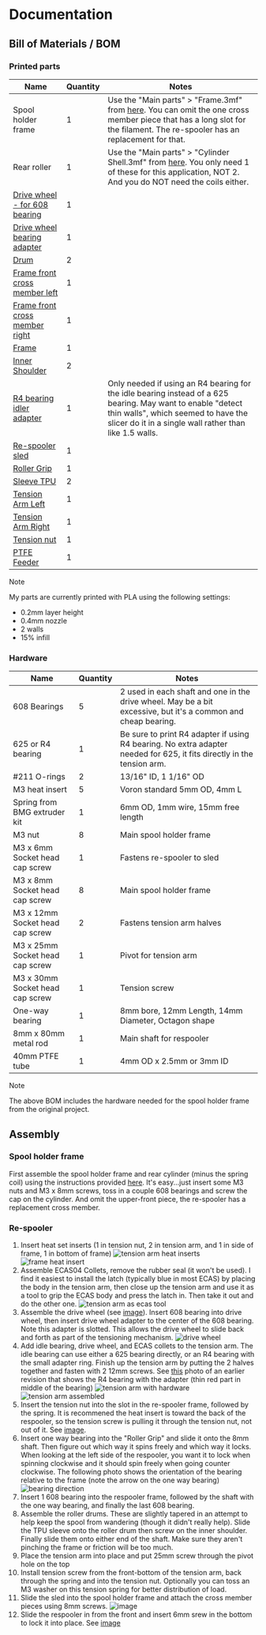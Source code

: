 # Documentation

## Bill of Materials / BOM

### Printed parts

| Name | Quantity | Notes |
| --- | --- | --- |
| Spool holder frame | 1 | Use the "Main parts" > "Frame.3mf" from [here](https://www.printables.com/model/292276-auto-rewind-spool-holder-for-reprack/files). You can omit the one cross member piece that has a long slot for the filament. The re-spooler has an replacement for that. |
| Rear roller | 1 | Use  the "Main parts" > "Cylinder Shell.3mf" from [here](https://www.printables.com/model/292276-auto-rewind-spool-holder-for-reprack/files). You only need 1 of these for this application, NOT 2. And you do NOT need the coils either. |
| [Drive wheel - for 608 bearing](./STL/Drive%20wheel%20-%20for%20608%20bearing.stl) | 1 | |
| [Drive wheel bearing adapter](./STL/Drive%20wheel%20bearing%20adapter.stl) | 1 | |
| [Drum](./STL/Drum%20x2.stl) | 2 | |
| [Frame front cross member left](./STL/Frame%20front%20cross%20member%20left.stl) | 1 | |
| [Frame front cross member right](./STL/Frame%20front%20cross%20member%20right.stl) | 1 | |
| [Frame](./STL/Frame.stl) | 1 | |
| [Inner Shoulder](./STL/Inner%20Shoulder%20x2.stl) | 2 | |
| [R4 bearing idler adapter](./STL/R4%20bearing%20idler%20adapter.stl) | 1 | Only needed if using an R4 bearing for the idle bearing instead of a 625 bearing. May want to enable "detect thin walls", which seemed to have the slicer do it in a single wall rather than like 1.5 walls. |
| [Re-spooler sled](./STL/Re-spooler%20sled.stl) | 1 | |
| [Roller Grip](./STL/Roller%20Grip.stl) | 1 | |
| [Sleeve TPU](./STL/Sleeve%20TPU%20x2.stl) | 2 | |
| [Tension Arm Left](./STL/Tension%20Arm%20Left.stl) | 1 | |
| [Tension Arm Right](./STL/Tension%20Arm%20Right.stl) | 1 | |
| [Tension nut](./STL/Tension%20nut.stl) | 1 | |
| [PTFE Feeder](./STL/PTFE%20Feeder.stl) | 1 | |

> [!NOTE]
> My parts are currently printed with PLA using the following settings:
> * 0.2mm layer height
> * 0.4mm nozzle
> * 2 walls
> * 15% infill

### Hardware

| Name | Quantity | Notes |
| --- | --- | --- |
| 608 Bearings | 5 | 2 used in each shaft and one in the drive wheel. May be a bit excessive, but it's a common and cheap bearing. |
| 625 or R4 bearing | 1 | Be sure to print R4 adapter if using R4 bearing. No extra adapter needed for 625, it fits directly in the tension arm. |
| #211 O-rings | 2 | 13/16" ID, 1 1/16" OD |
| M3 heat insert | 5 | Voron standard 5mm OD, 4mm L |
| Spring from BMG extruder kit | 1 | 6mm OD, 1mm wire, 15mm free length |
| M3 nut | 8 | Main spool holder frame |
| M3 x 6mm Socket head cap screw | 1 | Fastens re-spooler to sled |
| M3 x 8mm Socket head cap screw | 8 | Main spool holder frame |
| M3 x 12mm Socket head cap screw | 2 | Fastens tension arm halves |
| M3 x 25mm Socket head cap screw | 1 | Pivot for tension arm |
| M3 x 30mm Socket head cap screw | 1 | Tension screw |
| One-way bearing | 1 | 8mm bore, 12mm Length, 14mm Diameter, Octagon shape |
| 8mm x 80mm metal rod | 1 | Main shaft for respooler |
| 40mm PTFE tube | 1 | 4mm OD x 2.5mm or 3mm ID |

> [!NOTE]
> The above BOM includes the hardware needed for the spool holder frame from the original project.

## Assembly

### Spool holder frame

First assemble the spool holder frame and rear cylinder (minus the spring coil) using the instructions provided [here](https://www.printables.com/model/292276-auto-rewind-spool-holder-for-reprack). It's easy...just insert some M3 nuts and M3 x 8mm screws, toss in a couple 608 bearings and screw the cap on the cylinder. And omit the upper-front piece, the re-spooler has a replacement cross member.

### Re-spooler

1. Insert heat set inserts (1 in tension nut, 2 in tension arm, and 1 in side of frame, 1 in bottom of frame)
   ![tension arm heat inserts](./v15_beta/tension_arm_outsides.jpg)
   ![frame heat insert](./heat%20set%20inserts%202.jpg)
2. Assemble ECAS04 Collets, remove the rubber seal (it won't be used). I find it easiest to install the latch (typically blue in most ECAS) by placing the body in the tension arm, then close up the tension arm and use it as a tool to grip the ECAS body and press the latch in. Then take it out and do the other one. 
![tension arm as ecas tool](./tension%20arm%20as%20ecas%20tool.jpg)
3. Assemble the drive wheel (see [image](./drive%20wheel%20assembly.jpg)). Insert 608 bearing into drive wheel, then insert drive wheel adapter to the center of the 608 bearing. Note this adapter is slotted. This allows the drive wheel to slide back and forth as part of the tensioning mechanism.
   ![drive wheel](./drive%20wheel%20assembly.jpg)
4. Add idle bearing, drive wheel, and ECAS collets to the tension arm. The idle bearing can use either a 625 bearing directly, or an R4 bearing with the small adapter ring. Finish up the tension arm by putting the 2 halves together and fasten with 2 12mm screws. See [this](./tension%20arm%20assembly.jpg) photo of an earlier revision that shows the R4 bearing with the adapter (thin red part in middle of the bearing)
![tension arm with hardware](./v15_beta/tension_arm_with_hardware.jpg)
![tension arm assembled](./v15_beta/tension_arm_assembled.jpg)
5. Insert the tension nut into the slot in the re-spooler frame, followed by the spring. It is recommened the heat insert is toward the back of the respooler, so the tension screw is pulling it through the tension nut, not out of it. See [image](./tension%20nut%20and%20spring.jpg).
6. Insert one way bearing into the "Roller Grip" and slide it onto the 8mm shaft. Then figure out which way it spins freely and which way it locks. When looking at the left side of the respooler, you want it to lock when spinning clockwise and it should spin freely when going counter clockwise. The following photo shows the orientation of the bearing relative to the frame (note the arrow on the one way bearing)
![bearing direction](./v15_beta/frame_and_one_way_bearing_direction.jpg)
7. Insert 1 608 bearing into the respooler frame, followed by the shaft with the one way bearing, and finally the last 608 bearing.
8. Assemble the roller drums. These are slightly tapered in an attempt to help keep the spool from wandering (though it didn't really help). Slide the TPU sleeve onto the roller drum then screw on the inner shoulder. Finally slide them onto either end of the shaft. Make sure they aren't pinching the frame or friction will be too much.
9. Place the tension arm into place and put 25mm screw through the pivot hole on the top
10. Install tension screw from the front-bottom of the tension arm, back through the spring and into the tension nut. Optionally you can toss an M3 washer on this tension spring for better distribution of load.
11. Slide the sled into the spool holder frame and attach the cross member pieces using 8mm screws. 
   ![image](./v15_beta/spool_holder.jpg)
12. Slide the respooler in from the front and insert 6mm srew in the bottom to lock it into place. See [image](./final%20lock%20screw.jpg)
